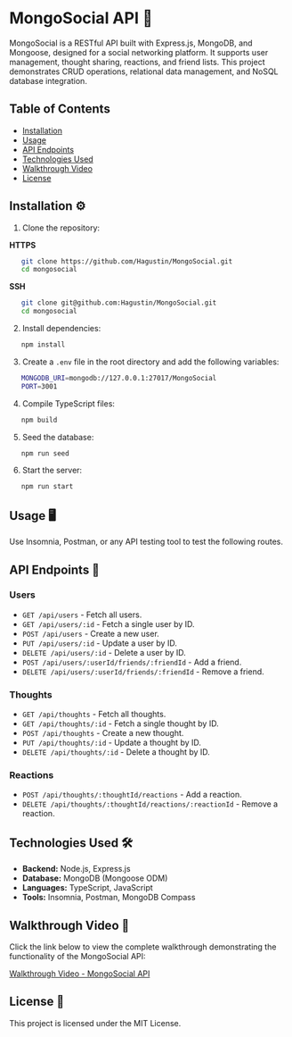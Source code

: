 # MongoSocial API 🚀

MongoSocial is a RESTful API built with Express.js, MongoDB, and Mongoose, designed for a social networking platform. It supports user management, thought sharing, reactions, and friend lists. This project demonstrates CRUD operations, relational data management, and NoSQL database integration.

## Table of Contents
- [Installation](#installation)
- [Usage](#usage)
- [API Endpoints](#api-endpoints)
- [Technologies Used](#technologies-used)
- [Walkthrough Video](#walkthrough-video)
- [License](#license)

## Installation ⚙️

1. Clone the repository:

**HTTPS**
```bash
   git clone https://github.com/Hagustin/MongoSocial.git
   cd mongosocial
```
**SSH**
```bash
   git clone git@github.com:Hagustin/MongoSocial.git
   cd mongosocial

```

2. Install dependencies:
```bash
   npm install
```

3. Create a `.env` file in the root directory and add the following variables:
```bash
   MONGODB_URI=mongodb://127.0.0.1:27017/MongoSocial
   PORT=3001
```

4. Compile TypeScript files:
```bash
   npm build
```

5. Seed the database:
```bash
   npm run seed
```

6. Start the server:
```bash
   npm run start
```

## Usage 🖥️

Use Insomnia, Postman, or any API testing tool to test the following routes.

## API Endpoints 📡

### **Users**
- `GET /api/users` - Fetch all users.
- `GET /api/users/:id` - Fetch a single user by ID.
- `POST /api/users` - Create a new user.
- `PUT /api/users/:id` - Update a user by ID.
- `DELETE /api/users/:id` - Delete a user by ID.
- `POST /api/users/:userId/friends/:friendId` - Add a friend.
- `DELETE /api/users/:userId/friends/:friendId` - Remove a friend.

### **Thoughts**
- `GET /api/thoughts` - Fetch all thoughts.
- `GET /api/thoughts/:id` - Fetch a single thought by ID.
- `POST /api/thoughts` - Create a new thought.
- `PUT /api/thoughts/:id` - Update a thought by ID.
- `DELETE /api/thoughts/:id` - Delete a thought by ID.

### **Reactions**
- `POST /api/thoughts/:thoughtId/reactions` - Add a reaction.
- `DELETE /api/thoughts/:thoughtId/reactions/:reactionId` - Remove a reaction.

## Technologies Used 🛠️
- **Backend:** Node.js, Express.js
- **Database:** MongoDB (Mongoose ODM)
- **Languages:** TypeScript, JavaScript
- **Tools:** Insomnia, Postman, MongoDB Compass

## Walkthrough Video 🎥
Click the link below to view the complete walkthrough demonstrating the functionality of the MongoSocial API:

[Walkthrough Video - MongoSocial API](#)

## License 📄
This project is licensed under the MIT License.

